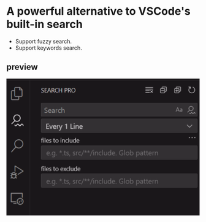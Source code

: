 # A powerful alternative to VSCode's built-in search
* Support fuzzy search. 
* Support keywords search.

## preview

![preview](media/preview.png)